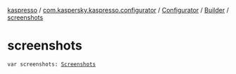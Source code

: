 [kaspresso](../../../index.md) / [com.kaspersky.kaspresso.configurator](../../index.md) / [Configurator](../index.md) / [Builder](index.md) / [screenshots](./screenshots.md)

# screenshots

`var screenshots: `[`Screenshots`](../../../com.kaspersky.kaspresso.device.screenshots/-screenshots/index.md)